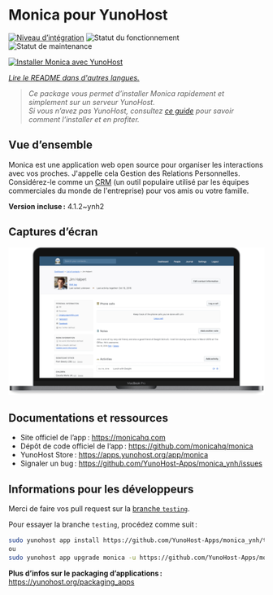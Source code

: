 <!--
Nota bene : ce README est automatiquement généré par <https://github.com/YunoHost/apps/tree/master/tools/readme_generator>
Il NE doit PAS être modifié à la main.
-->

# Monica pour YunoHost

[![Niveau d’intégration](https://apps.yunohost.org/badge/integration/monica)](https://ci-apps.yunohost.org/ci/apps/monica/)
![Statut du fonctionnement](https://apps.yunohost.org/badge/state/monica)
![Statut de maintenance](https://apps.yunohost.org/badge/maintained/monica)

[![Installer Monica avec YunoHost](https://install-app.yunohost.org/install-with-yunohost.svg)](https://install-app.yunohost.org/?app=monica)

*[Lire le README dans d'autres langues.](./ALL_README.md)*

> *Ce package vous permet d’installer Monica rapidement et simplement sur un serveur YunoHost.*  
> *Si vous n’avez pas YunoHost, consultez [ce guide](https://yunohost.org/install) pour savoir comment l’installer et en profiter.*

## Vue d’ensemble

Monica est une application web open source pour organiser les interactions avec vos proches. J'appelle cela Gestion des Relations Personnelles. Considérez-le comme un [CRM](https://en.wikipedia.org/wiki/Customer_relationship_management) (un outil populaire utilisé par les équipes commerciales du monde de l'entreprise) pour vos amis ou votre famille.


**Version incluse :** 4.1.2~ynh2

## Captures d’écran

![Capture d’écran de Monica](./doc/screenshots/main-app.png)

## Documentations et ressources

- Site officiel de l’app : <https://monicahq.com>
- Dépôt de code officiel de l’app : <https://github.com/monicahq/monica>
- YunoHost Store : <https://apps.yunohost.org/app/monica>
- Signaler un bug : <https://github.com/YunoHost-Apps/monica_ynh/issues>

## Informations pour les développeurs

Merci de faire vos pull request sur la [branche `testing`](https://github.com/YunoHost-Apps/monica_ynh/tree/testing).

Pour essayer la branche `testing`, procédez comme suit :

```bash
sudo yunohost app install https://github.com/YunoHost-Apps/monica_ynh/tree/testing --debug
ou
sudo yunohost app upgrade monica -u https://github.com/YunoHost-Apps/monica_ynh/tree/testing --debug
```

**Plus d’infos sur le packaging d’applications :** <https://yunohost.org/packaging_apps>

